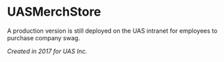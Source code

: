 # UASMerchStore

A production version is still deployed on the UAS intranet for employees to purchase company swag.

_Created in 2017 for UAS Inc._
